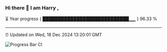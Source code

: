 ### Hi there 👋 I am Harry , 

⏳ Year progress { ████████████████████████████▁▁ } 96.33 %

---

⏰ Updated on Wed, 18 Dec 2024 13:20:01 GMT

![Progress Bar CI](https://github.com/duykhang68/duykhang68/workflows/Progress%20Bar%20CI/badge.svg)
